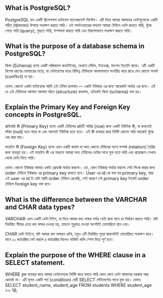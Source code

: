 ## What is PostgreSQL?

PostgreSQL হল একটি রিলেশনাল ডাটাবেস ম্যানেজমেন্ট সিস্টেম। এটি দিয়ে আমরা আমাদের ডেটাগুলোকে একটি গঠিত (স্ট্রাকচারড) উপায়ে সংরক্ষণ করতে পারি। এই সফটওয়্যারের মাধ্যমে আমরা টেবিলে ডেটা রাখতে পারি, খুঁজে পেতে পারি (query), মুছতে পারি, সম্পাদনা করতে পারি এবং নিরাপদভাবে সংরক্ষণ করতে পারি।

## What is the purpose of a database schema in PostgreSQL?

স্কিমা (Schema) হলো একটি লজিক্যাল কনটেইনার, যেখানে টেবিল, ইনডেক্স, ফাংশন ইত্যাদি থাকে। এটি একটি বিশেষ ধরণের ফোল্ডারের মতো, যা ডেটাবেসের মধ্যে বিভিন্ন টেবিলকে আলাদাভাবে সংগঠিত করে রাখে যেন কোনো সংঘর্ষ (conflict) না হয়।

যেমন: কোনো একটা ডাটাবেজে আমি ২টা টেবিল রাখলাম — একটা ইউজার এর জন্য আরেকটা অর্ডার এর জন্য।
এই যে ২টা টেবিলকে আলাদা আলাদা গঠনে (structure) রাখলাম, এটাকেই স্কিমা (schema) বলা হয়।

## Explain the Primary Key and Foreign Key concepts in PostgreSQL.

প্রাইমারি কী (Primary Key) হলো একটি টেবিলের প্রতিটি সারির (row) জন্য একটি ইউনিক কী, যা কখনোই ফাঁকা (null) হতে পারে না এবং অবশ্যই ইউনিক হতে হবে। এই কী ব্যবহার করে নির্দিষ্ট কোনো সারি সহজেই খুঁজে বের করা যায়।

ফরেইন কী (Foreign Key) হলো এমন একটি কলাম যা অন্য কোনো টেবিলের সাথে সম্পর্ক (relation) তৈরির জন্য ব্যবহৃত হয়। এই ফরেইন কী এর মাধ্যমে আমরা অন্য টেবিলের ডেটার সাথে যুক্ত হতে পারি এবং প্রয়োজনে সেখান থেকে ডেটা নিতে পারি।

যেমন: কোনো ইউজার আমার একটা প্রোডাক্ট অর্ডার করলো। তো, কোন ইউজার অর্ডার করলো সেটা লিংক করার জন্য order টেবিলে ইউজার এর primary key রাখতে হবে।
User এর id কে বলা হয় primary key, আর এই user এর id টা যেটা আমি order টেবিলে রেখেছি, সেই কারণে ওই primary key টাকেই order টেবিলে foreign key বলা হবে।

## What is the difference between the VARCHAR and CHAR data types?

VARCHAR এমন একটি ডেটা টাইপ, যা দিয়ে আমরা কত অক্ষর পর্যন্ত ডেটা রাখা যাবে তা নির্ধারণ করতে পারি। যদি নির্ধারিত সীমার চেয়ে কম অক্ষর দেওয়া হয়, তাহলে শুধুমাত্র দেওয়া অংশটাই মেমোরিতে স্থান নেয়।

CHAR ডেটা টাইপে, যদি আমরা কম অক্ষরও রাখি, তবুও এটি নির্ধারিত পুরো জায়গাটাই মেমোরিতে সংরক্ষণ করে। মানে ১০ ক্যারেক্টার সেট করলে ৪ ক্যারেক্টার দিলেও বাকিটা খালি স্পেস দিয়ে পূর্ণ হবে।

## Explain the purpose of the WHERE clause in a SELECT statement.

WHERE ক্লজ ব্যবহার করে আমরা ডেটাবেসকে নির্দিষ্ট করে বলতে পারি কোন কোন ডেটা আমাদের দরকার আর কোনটা না। এটি মূলত একটি শর্ত (condition) যেটি SELECT স্টেটমেন্টের সাথে যুক্ত হয়। যেমন:
SELECT student_name, student_age FROM students
WHERE student_age >= 18;

